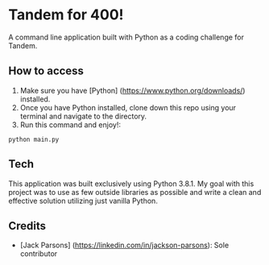# Tandem for 400!

A command line application built with Python as a coding challenge for Tandem.

## How to access

1. Make sure you have [Python] (https://www.python.org/downloads/) installed.
2. Once you have Python installed, clone down this repo using your terminal and navigate to the directory.
3. Run this command and enjoy!:
```
python main.py
```

## Tech

This application was built exclusively using Python 3.8.1. My goal with this project was to use as few outside libraries as possible and write a clean and effective solution utilizing just vanilla Python.

## Credits

* [Jack Parsons] (https://linkedin.com/in/jackson-parsons): Sole contributor